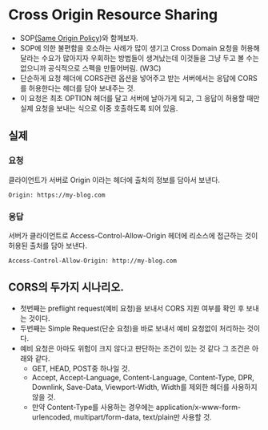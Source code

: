 # Cross Origin Resource Sharing
- SOP[(Same Origin Policy](./SOP.md))와 함께보자.
- SOP에 의한 불편함을 호소하는 사례가 많이 생기고 Cross Domain 요청을 허용해달라는 수요가 많아지자 우회하는 방법들이 생겨났는데 이것들을 그냥 두고 볼 수는 없으니까 공식적으로 스펙을 만들어버림. (W3C)
- 단순하게 요청 헤더에 CORS관련 옵션을 넣어주고 받는 서버에서는 응답에 CORS를 허용한다는 헤더를 담아 보내주는 것.
- 이 요청은 최초 OPTION 헤더를 달고 서버에 날아가게 되고, 그 응답이 허용할 때만 실제 요청을 보내는 식으로 이중 호출하도록 되어 있음.

## 실제
### 요청
클라이언트가 서버로
Origin 이라는 헤더에 출처의 정보를 담아서 보낸다.
```
Origin: https://my-blog.com
```

### 응답
서버가 클라이언트로
Access-Control-Allow-Origin 헤더에 리소스에 접근하는 것이 허용된 출처를 담아 보낸다.
```
Access-Control-Allow-Origin: http://my-blog.com
```

## CORS의 두가지 시나리오.
- 첫번째는 preflight request(예비 요청)을 보내서 CORS 지원 여부를 확인 후 보내는 것이다.
- 두번째는 Simple Request(단순 요청)을 바로 보내서 예비 요청없이 처리하는 것이다. 
- 예비 요청은 아마도 위험이 크지 않다고 판단하는 조건이 있는 것 같다 그 조건은 아래와 같다.
    - GET, HEAD, POST중 하나일 것.
    - Accept, Accept-Language, Content-Language, Content-Type, DPR, Downlink, Save-Data, Viewport-Width, Width를 제외한 헤더를 사용하지 않을 것.
    - 만약 Content-Type를 사용하는 경우에는 application/x-www-form-urlencoded, multipart/form-data, text/plain만 사용할 것.
